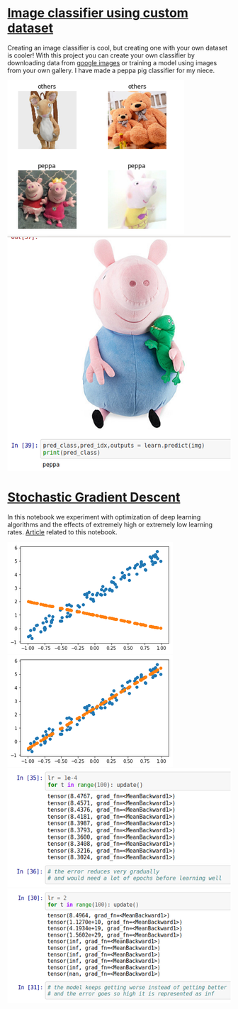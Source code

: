 # [Image classifier using custom dataset](https://github.com/dipam7/fastai/blob/master/deep_learning/course1/lesson2/custom_dataset_classifier.ipynb)

Creating an image classifier is cool, but creating one with your own dataset is cooler! With this project you can create 
your own classifier by downloading data from [google images](https://images.google.com/?gws_rd=ssl) or training a model 
using images from your own gallery. I have made a peppa pig classifier for my niece.

![Sample image](https://github.com/dipam7/fastai/blob/master/deep_learning/course1/lesson2/images/image_1.png)
![Sample image](https://github.com/dipam7/fastai/blob/master/deep_learning/course1/lesson2/images/image_2.png)

# [Stochastic Gradient Descent](https://github.com/dipam7/fastai/blob/master/deep_learning/course1/lesson2/sgd.ipynb)

In this notebook we experiment with optimization of deep learning algorithms and the effects of extremely high or 
extremely low learning rates. [Article](https://medium.com/@dipam44/learning-rate-and-golf-87c8d4697e31) related to this notebook.

![Sample image](https://github.com/dipam7/fastai/blob/master/deep_learning/course1/lesson2/images/image_3.png)
![Sample image](https://github.com/dipam7/fastai/blob/master/deep_learning/course1/lesson2/images/image_4.png)
![Sample image](https://github.com/dipam7/fastai/blob/master/deep_learning/course1/lesson2/images/image_5.png)
![Sample image](https://github.com/dipam7/fastai/blob/master/deep_learning/course1/lesson2/images/image_6.png)
